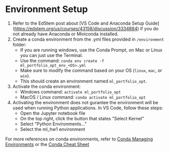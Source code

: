 # Environment Setup

1. Refer to the EdStem post about [VS Code and Anaconda Setup Guide] (https://edstem.org/us/courses/43158/discussion/3334884) if you do not already have Anaconda or Miniconda installed.
2. Create a conda environment from the .yml files provided in `/environment` folder:
    - If you are running windows, use the Conda Prompt, on Mac or Linux you can just use the Terminal.
    - Use the command: `conda env create -f ml_portfolio_opt_env_<OS>.yml`
    - Make sure to modify the command based on your OS (`linux`, `mac`, or `win`).
    - This should create an environment named `ml_portfolio_opt`. 
3. Activate the conda environment:
    - Windows command: `activate ml_portfolio_opt` 
    - MacOS / Linux command: `conda activate ml_portfolio_opt`
4. Activating the environment does not gurantee the environment will be used when running Python applications. In VS Code, follow these steps:
    - Open the Jupyter notebook file
    - On the top right, click the button that states "Select Kernel"
    - Select "Python Environments..."
    - Select the ml_hw1 environment

For more references on conda environments, refer to [Conda Managing Environments](https://docs.conda.io/projects/conda/en/latest/user-guide/tasks/manage-environments.html) or the [Conda Cheat Sheet](https://docs.conda.io/projects/conda/en/4.6.0/_downloads/52a95608c49671267e40c689e0bc00ca/conda-cheatsheet.pdf)